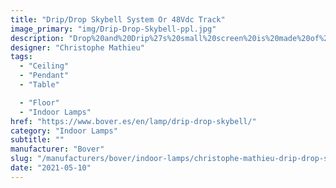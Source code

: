 ```yaml
---
title: "Drip/Drop Skybell System Or 48Vdc Track"
image_primary: "img/Drip-Drop-Skybell-ppl.jpg"
description: "Drop%20and%20Drip%27s%20small%20screen%20is%20made%20of%20borosilicate%20glass%2C%20finer%20and%20more%20delicate%20than%20blown%20glass.%20%22I%20wanted%20the%20material%20to%20be%20very%20tasteful%2C%20almost%20like%20a%20candy%2C%22%20says%20Christophe.%20The%20choice%20of%20glass%20is%20intimately%20related%20to%20the%20light%20that%20creates.%0A%0A%0A%0A"
designer: "Christophe Mathieu"
tags: 
  - "Ceiling"
  - "Pendant"
  - "Table"

  - "Floor"
  - "Indoor Lamps"
href: "https://www.bover.es/en/lamp/drip-drop-skybell/"
category: "Indoor Lamps"
subtitle: ""
manufacturer: "Bover"
slug: "/manufacturers/bover/indoor-lamps/christophe-mathieu-drip-drop-skybell-system-or-48-vdc-track"
date: "2021-05-10"
---
```

